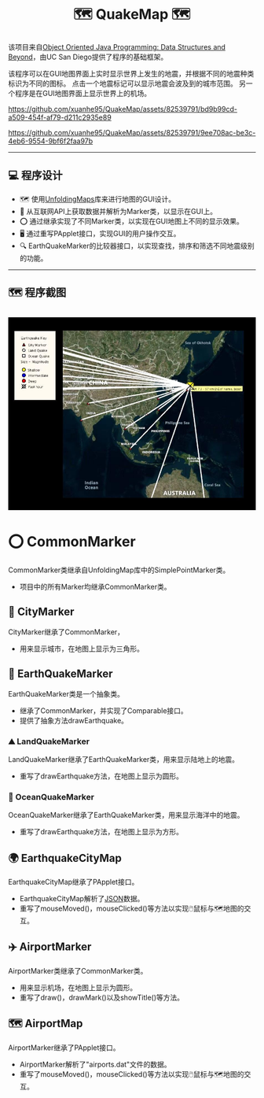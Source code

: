 <h1><p align="center"> 🗺️ QuakeMap 🗺️ </p></h1>

该项目来自[Object Oriented Java Programming: Data Structures and Beyond](https://www.coursera.org/specializations/java-object-oriented#courses)，由UC San Diego提供了程序的基础框架。   

该程序可以在GUI地图界面上实时显示世界上发生的地震，并根据不同的地震种类标识为不同的图标。
点击一个地震标记可以显示地震会波及到的城市范围。
另一个程序是在GUI地图界面上显示世界上的机场。



https://github.com/xuanhe95/QuakeMap/assets/82539791/bd9b99cd-a509-454f-af79-d211c2935e89

https://github.com/xuanhe95/QuakeMap/assets/82539791/9ee708ac-be3c-4eb6-9554-9bf6f2faa97b

---

## 💻 程序设计
- 🗺️ 使用[UnfoldingMaps](http://unfoldingmaps.org)库来进行地图的GUI设计。
- 📖 从互联网API上获取数据并解析为Marker类，以显示在GUI上。
- ⭕️ 通过继承实现了不同Marker类，以实现在GUI地图上不同的显示效果。
- 🖥️ 通过重写PApplet接口，实现GUI的用户操作交互。
- 🔍 EarthQuakeMarker的比较器接口，以实现查找，排序和筛选不同地震级别的功能。

---

## 🗺️ 程序截图
![](https://github.com/xuanhe95/QuakeMap/blob/main/JapanQuake.jpeg?raw=true)
---

# ⭕️ CommonMarker
CommonMarker类继承自UnfoldingMap库中的SimplePointMarker类。
- 项目中的所有Marker均继承CommonMarker类。
## 🌆 CityMarker
CityMarker继承了CommonMarker，
- 用来显示城市，在地图上显示为三角形。
## 🫨 EarthQuakeMarker
EarthQuakeMarker类是一个抽象类。
- 继承了CommonMarker，并实现了Comparable接口。
- 提供了抽象方法drawEarthquake。
### ⛰️ LandQuakeMarker
LandQuakeMarker继承了EarthQuakeMarker类，用来显示陆地上的地震。
- 重写了drawEarthquake方法，在地图上显示为圆形。
### 🌊 OceanQuakeMarker
OceanQuakeMarker继承了EarthQuakeMarker类，用来显示海洋中的地震。
- 重写了drawEarthquake方法，在地图上显示为方形。
## 🌍 EarthquakeCityMap
EarthquakeCityMap继承了PApplet接口。
- EarthquakeCityMap解析了[JSON](https://earthquake.usgs.gov/earthquakes/feed/v1.0/summary/2.5_week.atom)数据。
- 重写了mouseMoved()，mouseClicked()等方法以实现🖱️鼠标与🗺️地图的交互。
## ✈️ AirportMarker
AirportMarker类继承了CommonMarker类。
- 用来显示机场，在地图上显示为圆形。
- 重写了draw()，drawMark()以及showTitle()等方法。
## 🗺 AirportMap
AirportMarker继承了PApplet接口。
- AirportMarker解析了"airports.dat"文件的数据。
- 重写了mouseMoved()，mouseClicked()等方法以实现🖱️鼠标与🗺️地图的交互。
